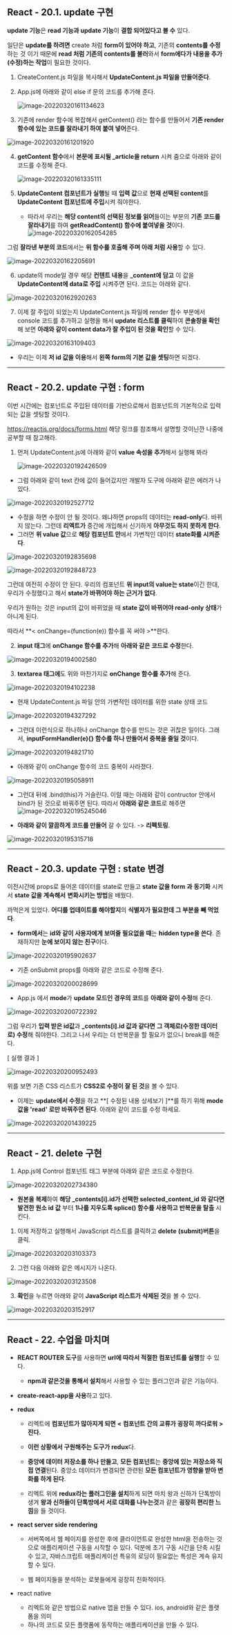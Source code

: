 ## React - 20.1. update 구현

**update 기능**은 **read 기능과 update 기능**이 **결합 되어있다고 볼 수** 있다.

일단은 **update를 하려면** create 처럼 **form이 있어야 하고**, 기존의 **contents를 수정**하는 것 이기 때문에 
**read 처럼 기존의 contents를 불러**와서 **form에다가 내용을 추가(수정)하는 작업**이 필요한 것이다.



1. CreateContent.js 파일을 복사해서 **UpdateContent.js 파일을 만들어준다**.

2. App.js에 아래와 같이 else if 문의 코드를 추가해 준다.

   ![image-20220320161134623](./update_delete이미지/image-20220320161134623.png)

3. 기존에 render 함수에 복잡해서 getContent() 라는 함수를 만들어서 
   **기존 render 함수에 있는 코드를 잘라내기 하여 붙여 넣어**준다.

![image-20220320161201920](./update_delete이미지/image-20220320161201920.png)



4. **getContent 함수**에서 **본문에 표시될 _article을 return** 시켜 줌으로 아래와 같이 코드를 수정해 준다.

   ![image-20220320161335111](./update_delete이미지/image-20220320161335111.png)

5. **UpdateContent 컴포넌트가 실행**될 때 **입력 값**으로
   **현재 선택된 content**를 **UpdateContent 컴포넌트에 주입**시켜 줘야한다.
   - 따라서 우리는 **해당 content의 선택된 정보를 읽어**들이는 부분의 **기존 코드를 잘라내기**를 하여 **getReadContent() 함수에 붙여넣을 것**이다. 
     ![image-20220320162054285](./update_delete이미지/image-20220320162054285.png)



그럼 **잘라낸 부분의 코드**에서는 **위 함수를 호출해 주며 아래 처럼 사용**할 수 있다.

![image-20220320162205691](./update_delete이미지/image-20220320162205691.png)



6. update의 mode일 경우 해당 **컨텐트 내용**을 **_content에 담고** 이 값을
   **UpdateContent에 data로  주입** 시켜주면 된다. 코드는 아래와 같다.

![image-20220320162920263](./update_delete이미지/image-20220320162920263.png)



7. 이제 잘 주입이 되었는지 UpdateContent.js 파일에 render 함수 부분에서 console 코드를 추가하고
   실행을 해서 **update 리스트를 클릭**하여 **콘솔창을 확인**해 보면 **아래와 같이 content data가 잘 주입이 된 것을 확인**할 수 있다.

![image-20220320163109403](./update_delete이미지/image-20220320163109403.png)

- 우리는 이제 **저 id 값을 이용**해서 **왼쪽 form의 기본 값을 셋팅**하면 되겠다.



---

## React - 20.2. update 구현 : form

이번 시간에는 컴포넌트로 주입된 데이터를 기반으로해서 컴포넌트의 기본적으로 입력되는 값을 셋팅할 것이다.

https://reactjs.org/docs/forms.html 해당 링크를 참조해서 설명할 것이닌깐 나중에 공부할 때 참고해라.



1. 먼저 UpdateContent.js에 아래와 같이 **value 속성을 추가**해서 실행해 봐라

   ![image-20220320192426509](./update_delete이미지/image-20220320192426509.png)

- 그럼 아래와 같이 text 칸에 값이 들어갔지만 개발자 도구에 아래와 같은 에러가 나 있다.

![image-20220320192527712](./update_delete이미지/image-20220320192527712.png)

- 수정을 하면 수정이 안 될 것이다. 왜냐하면 props의 데이터는 **read-only**다. 바뀌지 않는다.
  그런데 **리엑트가** 중간에 개입해서 신기하게 **아무것도 하지 못하게 한다**.
- 그러면 **위 value 값**으로 **해당 컴포넌트 안**에서 가변적인 데이터 **state화를 시켜준다**.

![image-20220320192835698](./update_delete이미지/image-20220320192835698.png)

![image-20220320192848723](./update_delete이미지/image-20220320192848723.png)

그런데 여전히 수정이 안 된다. 우리의 컴포넌트 **위 input의 value는 state**이긴 한대, 
우리가 수정했다고 해서 **state가 바뀌어야 하는 근거가 없다**.

우리가 원하는 것은 input의 값이 바뀌었을 때 **state 값이 바뀌어야 read-only 상태**가 아니게 된다.

따라서 **< onChange=(function(e)) 함수를 꼭 써야 >**한다.

2. **input 태그**에 **onChange 함수를 추가**해 **아래와 같은 코드로 수정**한다.

![image-20220320194002580](./update_delete이미지/image-20220320194002580.png)



3. **textarea 태그에**도 위와 마찬가지로 **onChange 함수를 추가**해 준다.

![image-20220320194102238](./update_delete이미지/image-20220320194102238.png)

- 현재 UpdateContent.js 파일 안의 가변적인 데이터를 위한 state 상태 코드

![image-20220320194327292](./update_delete이미지/image-20220320194327292.png)

- 그런대 이런식으로 하나하나 onChange 함수를 만드는 것은 귀찮은 일이다.
  그래서, **inputFormHandler(e){} 함수를 하나 만들어서 중복을 줄일 것**이다.

![image-20220320194821710](./update_delete이미지/image-20220320194821710.png)

- 아래와 같이 onChange 함수의 코드 중복이 사라졌다.

![image-20220320195058911](./update_delete이미지/image-20220320195058911.png)

- 그런대 뒤에 .bind(this)가 거슬린다. 이럴 때는 아래와 같이 
  contructor 안에서 bind가 된 것으로 바꿔주면 된다. 따라서 **아래와 같은 코드**로 해주면 
  ![image-20220320195245046](./update_delete이미지/image-20220320195245046.png)

  

- **아래와 같이 깔끔하게 코드를 만들어** 갈 수 있다. -> **리펙토링**.

![image-20220320195315718](./update_delete이미지/image-20220320195315718.png)



---

## React - 20.3. update 구현 : state 변경

이전시간에 props로 들어온 데이터를 state로 만들고
**state 값을 form 과 동기화** 시켜서 **state 값을 계속해서** **변화시키는 방법**을 배웠다.

까먹은게 있었다. **어디를 업데이트를 해야할지**의 **식별자가 필요한데 그 부분을 빼 먹었다**.

- **form에서**는 **id와 같이 사용자에게 보여줄 필요없을 때**는 **hidden type을 쓴다**. 
  존재하지만 **눈에 보이지 않는 친구**이다.

![image-20220320195902637](./update_delete이미지/image-20220320195902637.png)

- 기존 onSubmit props를 아래와 같은 코드로 수정해 준다.

![image-20220320200028699](./update_delete이미지/image-20220320200028699.png)

- App.js 에서 **mode**가 **update 모드인 경우의 코드**를 **아래와 같이 수정**해 준다.

![image-20220320200722392](./update_delete이미지/image-20220320200722392.png)

그럼 우리가 **입력 받은 id값**과 **_contents[i].id 값과 같다면** **그 객체로(수정한 데이터로) 수정**해 줘야한다.
그리고 나서 우리는 더 반복문을 할 필요가 없으니 break를 해준다.

[ 실행 결과 ]

![image-20220320200952493](./update_delete이미지/image-20220320200952493.png)

위를 보면 기존 CSS 리스트가 **CSS2로 수정이 잘 된 것**을 볼 수 있다.



- 이제는 **update에서 수정**을 하고 **[ 수정된 내용 상세보기 ]**를 하기 위해 
  **mode 값을 'read' 로만 바꿔주면 된다**. 아래와 같이 코드를 수정 하세요.

![image-20220320201439225](./update_delete이미지/image-20220320201439225.png)



---

## React - 21. delete 구현

1. App.js에 Control 컴포넌트 태그 부분에 아래와 같은 코드로 수정한다.

![image-20220320202734380](./update_delete이미지/image-20220320202734380.png)



- **원본을 복제**하여 **해당 _contents[i].id가 선택한 selected_content_id 와 같다면**
  **발견한 원소 id 값** 부터 **1나를 지우도록 splice() 함수를 사용하고 반복문을 탈출** 시킨다.



1. 이제 저장하고 실행해서 JavaScript 리스트를 클릭하고 **delete** **(submit)버튼**을 클릭.

![image-20220320203103373](./update_delete이미지/image-20220320203103373.png)

2. 그런 다음 아래와 같은 메시지가 나온다.

![image-20220320203123508](./update_delete이미지/image-20220320203123508.png)



3. **확인**을 누르면 아래와 같이 **JavaScript 리스트가 삭제된 것**을 볼 수 있다.

![image-20220320203152917](./update_delete이미지/image-20220320203152917.png)





---

## React - 22. 수업을 마치며



- **REACT ROUTER 도구**를 사용하면 **url에 따라서 적절한 컴포넌트를 실행**할 수 있다.

  - **npm과 같은것을 통해서 설치**해서 사용할 수 있는 플러그인과 같은 기능이다.

    

- **create-react-app을 사용**하고 있다.

  

- **redux** 

  - 리엑트에 **컴포넌트가 많아지게 되면** **< 컴포넌트 간의 교류가 굉장히 까다로워  >진다.**

  - **이런 상황에서 구원해주는 도구가 redux**다.

  - **중앙에 데이터 저장소를 하나 만들고**, **모든 컴포넌트**는 **중앙에 있는 저장소와 직접 연결**된다.
    중앙소 데이터가 변경되면 관련된 **모든 컴포넌트가  영향을 받아 변화를 하게 된다**.

  - 리엑트 위에 **redux라는 플러그인을 설치**하게 되면 마치 왕과 신하가 단톡방이 생겨 
    **왕과 신하들이 단톡방에서 서로 대화를 나누는것**과 같은 **굉장히 편리한 느낌**을 들 것이다.

    

- **react server side rendering**

  - 서버쪽에서 웹 페이지를 완성한 후에 클라이언트로 완성한 html을 전송하는 것으로 애플리케이션 구동을 시작할 수 있다.
    덕분에 초기 구동 시간을 단축 시킬 수 있고, 자바스크립트 애플리케이션 특유의 로딩이 필요없는 특성은 계속 유지할 수 있다.

  - 웹 페이지들을 분석하는 로봇들에게 굉장히 친화적이다.

    

- react native

  - 리엑트와 같은 방법으로 native 앱을 만들 수 있다. ios, android와 같은 플랫폼을 의미
  - 하나의 코드로 모든 플랫폼에 동작하는 애플리케이션을 만들 수 있다.
